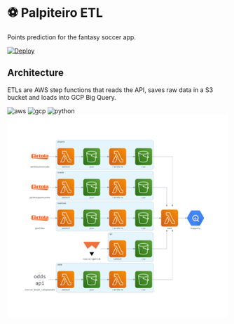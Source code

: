 # :soccer: Palpiteiro ETL
Points prediction for the fantasy soccer app.

[![Deploy](https://github.com/matheusccouto/palpiteiro-etl/actions/workflows/deploy.yml/badge.svg)](https://github.com/matheusccouto/palpiteiro-etl/actions/workflows/deploy.yml)

## Architecture
ETLs are AWS step functions that reads the API, saves raw data in a S3 bucket and loads into GCP Big Query.

![aws](https://img.shields.io/badge/Amazon_AWS-FF9900?logo=amazonaws&logoColor=white)
![gcp](https://img.shields.io/badge/Google_Cloud-4285F4?logo=google-cloud&logoColor=white)
![python](https://img.shields.io/badge/Python-FFD43B?logo=python&logoColor=blue)
![architecture](diagrams/architecture.png)
